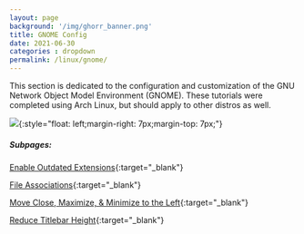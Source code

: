 ```yaml
---
layout: page
background: '/img/ghorr_banner.png'
title: GNOME Config
date: 2021-06-30
categories : dropdown
permalink: /linux/gnome/
---
```


This section is dedicated to the configuration and customization of the GNU Network Object Model Environment (GNOME).  These tutorials were completed using Arch Linux, but should apply to other distros as well.

![](../../img/linux/gnomelogo.png){:style="float: left;margin-right: 7px;margin-top: 7px;"}

##### Subpages:

[Enable Outdated Extensions](/linux/gnome/gnome_outdated){:target="_blank"}

[File Associations](/linux/gnome/gnome_file){:target="_blank"}

[Move Close, Maximize, & Minimize to the Left](/linux/gnome/gnome_button_layout){:target="_blank"}

[Reduce Titlebar Height](/linux/gnome/gnome_titlebar){:target="_blank"}
